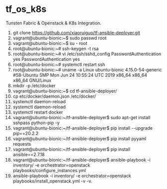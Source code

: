 # tf_os_k8s
Tunsten Fabric &amp; Openstack &amp; K8s Integration.
1. git clone https://github.com/xiaoruiguo/tf-ansible-deployer.git
2. vagrant@ubuntu-bionic:~$ sudo passwd root
3. vagrant@ubuntu-bionic:~$ su - root
4. root@ubuntu-bionic:~# ssh-keygen -t rsa 
5. root@ubuntu-bionic:~# vi /etc/ssh/sshd_config
   PasswordAuthentication yes 
   PasswordAuthentication yes  
6. root@ubuntu-bionic:~# systemctl restart ssh
7. root@ubuntu-bionic:~# uname -a
   Linux ubuntu-bionic 4.15.0-54-generic #58-Ubuntu SMP Mon Jun 24 10:55:24 UTC 2019 x86_64 x86_64 x86_64 GNU/Linux
8. mkdir -p /etc/docker
9.  vagrant@ubuntu-bionic:~$ cd tf-ansible-deployer/
10. cp etc/docker/daemon.json /etc/docker/
11. systemctl daemon-reload
12. systemctl daemon-reload
13. systemctl restart docker
14. vagrant@ubuntu-bionic:~/tf-ansible-deployer$ sudo apt-get install sshpass python-pip -y
15. vagrant@ubuntu-bionic:~/tf-ansible-deployer$ pip install --upgrade pip==20.2.2
16. vagrant@ubuntu-bionic:~/tf-ansible-deployer$ pip install pyyaml requests
17. vagrant@ubuntu-bionic:~/tf-ansible-deployer$ pip install ansible==2.7.18
18. vagrant@ubuntu-bionic:~/tf-ansible-deployer$ ansible-playbook -i inventory/ -e orchestrator=openstack playbooks/configure_instances.yml
19. ansible-playbook -i inventory/ -e orchestrator=openstack playbooks/install_openstack.yml  -v -v.
